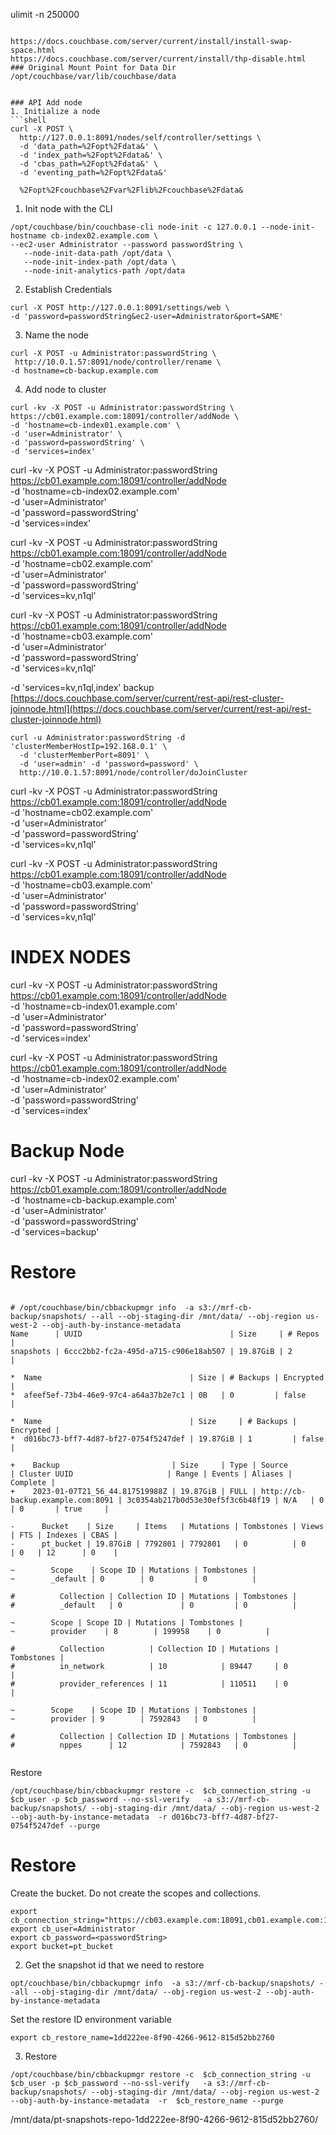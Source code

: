 
ulimit -n 250000
 
```

https://docs.couchbase.com/server/current/install/install-swap-space.html
https://docs.couchbase.com/server/current/install/thp-disable.html
### Original Mount Point for Data Dir 
/opt/couchbase/var/lib/couchbase/data


### API Add node 
1. Initialize a node
```shell
curl -X POST \
  http://127.0.0.1:8091/nodes/self/controller/settings \
  -d 'data_path=%2Fopt%2Fdata&' \
  -d 'index_path=%2Fopt%2Fdata&' \
  -d 'cbas_path=%2Fopt%2Fdata&' \
  -d 'eventing_path=%2Fopt%2Fdata&'
  
  %2Fopt%2Fcouchbase%2Fvar%2Flib%2Fcouchbase%2Fdata&
 ``` 
  1. Init node with the CLI
```shell
/opt/couchbase/bin/couchbase-cli node-init -c 127.0.0.1 --node-init-hostname cb-index02.example.com \
--ec2-user Administrator --password passwordString \
   --node-init-data-path /opt/data \
   --node-init-index-path /opt/data \
   --node-init-analytics-path /opt/data 

``` 
2. Establish Credentials
```shell
curl -X POST http://127.0.0.1:8091/settings/web \
-d 'password=passwordString&ec2-user=Administrator&port=SAME'
```
3. Name the node
```shell
curl -X POST -u Administrator:passwordString \
 http://10.0.1.57:8091/node/controller/rename \
-d hostname=cb-backup.example.com
```
4. Add node to cluster
```shell
curl -kv -X POST -u Administrator:passwordString \
https://cb01.example.com:18091/controller/addNode \
-d 'hostname=cb-index01.example.com' \
-d 'user=Administrator' \
-d 'password=passwordString' \
-d 'services=index'
```
curl -kv -X POST -u Administrator:passwordString \
https://cb01.example.com:18091/controller/addNode \
-d 'hostname=cb-index02.example.com' \
-d 'user=Administrator' \
-d 'password=passwordString' \
-d 'services=index'


curl -kv -X POST -u Administrator:passwordString \
https://cb01.example.com:18091/controller/addNode \
-d 'hostname=cb02.example.com' \
-d 'user=Administrator' \
-d 'password=passwordString' \
-d 'services=kv,n1ql'

curl -kv -X POST -u Administrator:passwordString \
https://cb01.example.com:18091/controller/addNode \
-d 'hostname=cb03.example.com' \
-d 'user=Administrator' \
-d 'password=passwordString' \
-d 'services=kv,n1ql'

-d 'services=kv,n1ql,index'
backup
[https://docs.couchbase.com/server/current/rest-api/rest-cluster-joinnode.html](https://docs.couchbase.com/server/current/rest-api/rest-cluster-joinnode.html)
```shell
curl -u Administrator:passwordString -d 'clusterMemberHostIp=192.168.0.1' \
  -d 'clusterMemberPort=8091' \
  -d 'user=admin' -d 'password=password' \
  http://10.0.1.57:8091/node/controller/doJoinCluster
```
 

curl -kv -X POST -u Administrator:passwordString \
https://cb01.example.com:18091/controller/addNode \
-d 'hostname=cb02.example.com' \
-d 'user=Administrator' \
-d 'password=passwordString' \
-d 'services=kv,n1ql'


curl -kv -X POST -u Administrator:passwordString \
https://cb01.example.com:18091/controller/addNode \
-d 'hostname=cb03.example.com' \
-d 'user=Administrator' \
-d 'password=passwordString' \
-d 'services=kv,n1ql'

# INDEX NODES
curl -kv -X POST -u Administrator:passwordString \
https://cb01.example.com:18091/controller/addNode \
-d 'hostname=cb-index01.example.com' \
-d 'user=Administrator' \
-d 'password=passwordString' \
-d 'services=index'


curl -kv -X POST -u Administrator:passwordString \
https://cb01.example.com:18091/controller/addNode \
-d 'hostname=cb-index02.example.com' \
-d 'user=Administrator' \
-d 'password=passwordString' \
-d 'services=index'

# Backup Node

curl -kv -X POST -u Administrator:passwordString \
https://cb01.example.com:18091/controller/addNode \
-d 'hostname=cb-backup.example.com' \
-d 'user=Administrator' \
-d 'password=passwordString' \
-d 'services=backup'

# Restore
```

# /opt/couchbase/bin/cbbackupmgr info  -a s3://mrf-cb-backup/snapshots/ --all --obj-staging-dir /mnt/data/ --obj-region us-west-2 --obj-auth-by-instance-metadata
Name      | UUID                                 | Size     | # Repos |
snapshots | 6ccc2bb2-fc2a-495d-a715-c906e18ab507 | 19.87GiB | 2       |

*  Name                                 | Size | # Backups | Encrypted |
*  afeef5ef-73b4-46e9-97c4-a64a37b2e7c1 | 0B   | 0         | false     |

*  Name                                 | Size     | # Backups | Encrypted |
*  d016bc73-bff7-4d87-bf27-0754f5247def | 19.87GiB | 1         | false     |

+    Backup                         | Size     | Type | Source                          | Cluster UUID                     | Range | Events | Aliases | Complete |
+    2023-01-07T21_56_44.817519988Z | 19.87GiB | FULL | http://cb-backup.example.com:8091 | 3c0354ab217b0d53e30ef5f3c6b48f19 | N/A   | 0      | 0       | true     |

-      Bucket    | Size     | Items   | Mutations | Tombstones | Views | FTS | Indexes | CBAS |
-      pt_bucket | 19.87GiB | 7792801 | 7792801   | 0          | 0     | 0   | 12      | 0    |

~        Scope    | Scope ID | Mutations | Tombstones |
~        _default | 0        | 0         | 0          |

#          Collection | Collection ID | Mutations | Tombstones |
#          _default   | 0             | 0         | 0          |

~        Scope | Scope ID | Mutations | Tombstones |
~        provider    | 8        | 199958    | 0          |

#          Collection          | Collection ID | Mutations | Tombstones |
#          in_network          | 10            | 89447     | 0          |
#          provider_references | 11            | 110511    | 0          |

~        Scope    | Scope ID | Mutations | Tombstones |
~        provider | 9        | 7592843   | 0          |

#          Collection | Collection ID | Mutations | Tombstones |
#          nppes      | 12            | 7592843   | 0          |
 
```
Restore
```shell
/opt/couchbase/bin/cbbackupmgr restore -c  $cb_connection_string -u $cb_user -p $cb_password --no-ssl-verify   -a s3://mrf-cb-backup/snapshots/ --obj-staging-dir /mnt/data/ --obj-region us-west-2 --obj-auth-by-instance-metadata  -r d016bc73-bff7-4d87-bf27-0754f5247def --purge

```

# Restore 
Create the bucket. Do not create the scopes and collections.
```shell
export cb_connection_string="https://cb03.example.com:18091,cb01.example.com:18091,cb02.example.com:18091"
export cb_user=Administrator
export cb_password=<passwordString>
export bucket=pt_bucket
```
2. Get the snapshot id that we need to restore
```shell 
opt/couchbase/bin/cbbackupmgr info  -a s3://mrf-cb-backup/snapshots/ --all --obj-staging-dir /mnt/data/ --obj-region us-west-2 --obj-auth-by-instance-metadata
``` 
Set the restore ID environment variable
```shell
export cb_restore_name=1dd222ee-8f90-4266-9612-815d52bb2760
```

3. Restore
```shell
/opt/couchbase/bin/cbbackupmgr restore -c  $cb_connection_string -u $cb_user -p $cb_password --no-ssl-verify   -a s3://mrf-cb-backup/snapshots/ --obj-staging-dir /mnt/data/ --obj-region us-west-2 --obj-auth-by-instance-metadata  -r  $cb_restore_name --purge
```


/mnt/data/pt-snapshots-repo-1dd222ee-8f90-4266-9612-815d52bb2760/  
